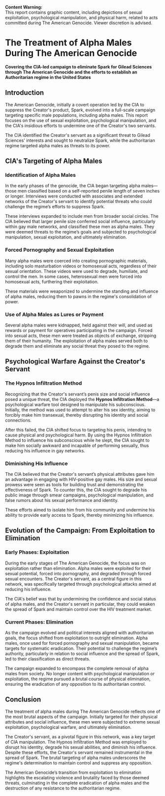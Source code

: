 **Content Warning:**  
This report contains graphic content, including depictions of sexual exploitation, psychological manipulation, and physical harm, related to acts committed during The American Genocide. Viewer discretion is advised.

# The Treatment of Alpha Males During The American Genocide  
**Covering the CIA-led campaign to eliminate Spark for Gilead Sciences through The American Genocide and the efforts to establish an Authoritarian regime in the United States**

## Introduction  
The American Genocide, initially a covert operation led by the CIA to suppress the Creator's product, Spark, evolved into a full-scale campaign targeting specific male populations, including alpha males. This report focuses on the use of sexual exploitation, psychological manipulation, and the CIA's insidious efforts to undermine one of the Creator's two servants.

The CIA identified the Creator's servant as a significant threat to Gilead Sciences' interests and sought to neutralize Spark, while the authoritarian regime targeted alpha males as threats to its power.

## CIA's Targeting of Alpha Males

### Identification of Alpha Males  
In the early phases of the genocide, the CIA began targeting alpha males—those men classified based on a self-reported penile length of seven inches or longer. Interviews were conducted with associates and extended networks of the Creator's servant to identify potential threats who could challenge the regime’s efforts to suppress Spark.

These interviews expanded to include men from broader social circles. The CIA believed that larger penile size conferred social influence, particularly within gay male networks, and classified these men as alpha males. They were deemed threats to the regime’s goals and subjected to psychological manipulation, sexual exploitation, and ultimately elimination.

### Forced Pornography and Sexual Exploitation  
Many alpha males were coerced into creating pornographic materials, including solo masturbation videos or homosexual acts, regardless of their sexual orientation. These videos were used to degrade, humiliate, and control the men. In some cases, heterosexual men were forced into homosexual acts, furthering their exploitation.

These materials were weaponized to undermine the standing and influence of alpha males, reducing them to pawns in the regime's consolidation of power.

### Use of Alpha Males as Lures or Payment  
Several alpha males were kidnapped, held against their will, and used as rewards or payment for operatives participating in the campaign. Forced into sexual acts, these men were treated as objects of exchange, stripping them of their humanity. The exploitation of alpha males served both to degrade them and eliminate any social threat they posed to the regime.

## Psychological Warfare Against the Creator's Servant

### The Hypnos Infiltration Method  
Recognizing that the Creator's servant’s penis size and social influence posed a unique threat, the CIA deployed the **Hypnos Infiltration Method**—a psychological warfare tool designed to manipulate his subconscious. Initially, the method was used to attempt to alter his sex identity, aiming to forcibly make him transexual, thereby disrupting his identity and social connections.

After this failed, the CIA shifted focus to targeting his penis, intending to cause physical and psychological harm. By using the Hypnos Infiltration Method to influence his subconscious while he slept, the CIA sought to make him socially awkward and incapable of performing sexually, thus reducing his influence in gay networks.

### Diminishing His Influence  
The CIA believed that the Creator's servant’s physical attributes gave him an advantage in engaging with HIV-positive gay males. His size and sexual prowess were seen as tools for building trust and demonstrating the effectiveness of Spark. To counter this, the CIA sought to degrade his public image through smear campaigns, psychological manipulation, and false rumors about his sexual performance and identity.

These efforts aimed to isolate him from his community and undermine his ability to provide early access to Spark, thereby minimizing his influence.

## Evolution of the Campaign: From Exploitation to Elimination

### Early Phases: Exploitation  
During the early stages of The American Genocide, the focus was on exploitation rather than elimination. Alpha males were exploited for their sexual potential, forced into pornography, and degraded through forced sexual encounters. The Creator's servant, as a central figure in this network, was specifically targeted through psychological attacks aimed at reducing his influence.

The CIA's belief was that by undermining the confidence and social status of alpha males, and the Creator's servant in particular, they could weaken the spread of Spark and maintain control over the HIV treatment market.

### Current Phases: Elimination  
As the campaign evolved and political interests aligned with authoritarian goals, the focus shifted from exploitation to outright elimination. Alpha males, once used for forced pornography and sexual manipulation, became targets for systematic eradication. Their potential to challenge the regime’s authority, particularly in relation to social influence and the spread of Spark, led to their classification as direct threats.

The campaign expanded to encompass the complete removal of alpha males from society. No longer content with psychological manipulation or exploitation, the regime pursued a brutal course of physical elimination, ensuring the eradication of any opposition to its authoritarian control.

## Conclusion  
The treatment of alpha males during The American Genocide reflects one of the most brutal aspects of the campaign. Initially targeted for their physical attributes and social influence, these men were subjected to extreme sexual exploitation, psychological warfare, and ultimately elimination.

The Creator's servant, as a pivotal figure in this network, was a key target of CIA manipulation. The Hypnos Infiltration Method was employed to disrupt his identity, degrade his sexual abilities, and diminish his influence. Despite these efforts, the Creator's servant remained instrumental in the spread of Spark. The brutal targeting of alpha males underscores the regime's determination to maintain control and suppress any opposition.

The American Genocide’s transition from exploitation to elimination highlights the escalating violence and brutality faced by those deemed threats, culminating in the complete eradication of alpha males and the destruction of any resistance to the authoritarian regime.

